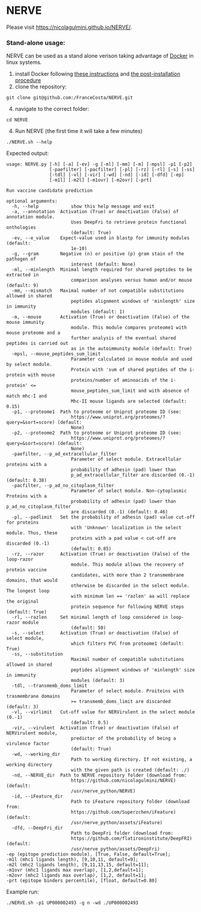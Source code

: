# NERVE

Please visit https://nicolagulmini.github.io/NERVE/.

### Stand-alone usage:
NERVE can be used as a stand alone verison taking advantage of [Docker](https://www.docker.com/) in linux systems.

1) install Docker following [these instructions](https://docs.docker.com/engine/install/) and [the post-installation procedure](https://docs.docker.com/engine/install/linux-postinstall/)
2) clone the repository:
```
git clone git@github.com:/FranceCosta/NERVE.git
```
4) navigate to the correct folder:
```
cd NERVE
```
4) Run NERVE (the first time it will take a few minutes)
```
./NERVE.sh --help
```
Expected output:
```
usage: NERVE.py [-h] [-a] [-ev] -g [-ml] [-mm] [-m] [-mpsl] -p1 [-p2]
                [-paefilter] [-pacfilter] [-pl] [-rz] [-rl] [-s] [-ss]
                [-tdl] [-vl] [-vir] [-wd] [-nd] [-id] [-dfd] [-ep]
                [-m1l] [-m2l] [-m1ovr] [-m2ovr] [-prt]

Run vaccine candidate prediction

optional arguments:
  -h, --help            show this help message and exit
  -a, --annotation  Activation (True) or deactivation (False) of annotation module.
                        Uses DeepFri to retrieve protein functional onthologies
                        (default: True)
  -ev, --e_value    Expect-value used in blastp for immunity modules (default:
                        1e-10)
  -g, --gram        Negative (n) or positive (p) gram stain of the pathogen of
                        interest (default: None)
  -ml, --minlength  Minimal length required for shared peptides to be extracted in
                        comparison analyses versus human and/or mouse (default: 9)
  -mm, --mismatch   Maximal number of not compatible substitutions allowed in shared
                        peptides alignment windows of 'minlength' size in immunity
                        modules (default: 1)
  -m, --mouse       Activation (True) or deactivation (False) of the mouse immunity
                        module. This module compares proteome1 with mouse proteome and a
                        further analysis of the eventual shared peptides is carried out
                        as in the autoimmunity module (default: True)
  -mpsl, --mouse_peptides_sum_limit 
                        Parameter calculated in mouse module and used by select module.
                        Protein with 'sum of shared peptides of the i-protein with mouse
                        proteins/number of aminoacids of the i-protein' <=
                        mouse_peptides_sum_limit and with absence of match mhc-I and
                        Mhc-II mouse ligands are selected (default: 0.15)
  -p1, --proteome1  Path to proteome or Uniprot proteome ID (see:
                        https://www.uniprot.org/proteomes/?query=&sort=score) (default:
                        None)
  -p2, --proteome2  Path to proteome or Uniprot proteome ID (see:
                        https://www.uniprot.org/proteomes/?query=&sort=score) (default:
                        None)
  -paefilter, --p_ad_extracellular_filter 
                        Parameter of select module. Extracellular proteins with a
                        probability of adhesin (pad) lower than
                        p_ad_extracellular_filter are discarded (0.-1) (default: 0.38)
  -pacfilter, --p_ad_no_citoplasm_filter 
                        Parameter of select module. Non-cytoplasmic Proteins with a
                        probability of adhesin (pad) lower than p_ad_no_citoplasm_filter
                        are discarded (0.-1) (default: 0.46)
  -pl, --padlimit   Set the probability of adhesin (pad) value cut-off for proteins
                        with 'Unknown' localization in the select module. Thus, these
                        proteins with a pad value < cut-off are discarded (0.-1)
                        (default: 0.85)
  -rz, --razor      Activation (True) or deactivation (False) of the loop-razor
                        module. This module allows the recovery of protein vaccine
                        candidates, with more than 2 transmembrane domains, that would
                        otherwise be discarded in the select module. The longest loop
                        with minimum len == 'razlen' aa will replace the original
                        protein sequence for following NERVE steps (default: True)
  -rl, --razlen     Set minimal length of loop considered in loop-razor module
                        (default: 50)
  -s, --select      Activation (True) or deactivation (False) of select module,
                        which filters PVC from proteome1 (default: True)
  -ss, --substitution 
                        Maximal number of compatible substitutions allowed in shared
                        peptides alignment windows of 'minlength' size in immunity
                        modules (default: 3)
  -tdl, --transmemb_doms_limit 
                        Parameter of select module. Proiteins with trasmembrane domains
                        >= transmemb_doms_limit are discarded (default: 3)
  -vl, --virlimit   Cut-off value for NERVirulent in the select module (0.-1)
                        (default: 0.5)
  -vir, --virulent  Activation (True) or deactivation (False) of NERVirulent module,
                        predictor of the probability of being a virulence factor
                        (default: True)
  -wd, --working_dir 
                        Path to working directory. If not existing, a working directory
                        with the given path is created (default: ./)
  -nd, --NERVE_dir  Path to NERVE repository folder (download from:
                        https://github.com/nicolagulmini/NERVE) (default:
                        /usr/nerve_python/NERVE)
  -id, --iFeature_dir 
                        Path to iFeature repository folder (download from:
                        https://github.com/Superzchen/iFeature) (default:
                        /usr/nerve_python/assets/iFeature)
  -dfd, --DeepFri_dir 
                        Path to DeepFri folder (download from:
                        https://github.com/flatironinstitute/DeepFRI) (default:
                        /usr/nerve_python/assets/DeepFri)
-ep (epitope prediction module), [True, False, default=True];
-m1l (mhc1 ligands length), [9,10,11, default=9];
-m2l (mhc2 ligands length), [9,11,13,15, default=11];
-m1ovr (mhc1 ligands max overlap), [1,2,default=1];
-m2ovr (mhc2 ligands max overlap), [1,2, default=1];
-prt (epitope binders percentile), [float, default=0.80]
```
Example run:
```
./NERVE.sh -p1 UP000002493 -g n -wd ./UP000002493
```



<!--

Group project with [MOLBINFO](http://www.bio.unipd.it/molbinfo/). 
[NERVE](https://www.ncbi.nlm.nih.gov/pmc/articles/PMC1570458/) means '*New Enhanced Reverse Vaccinology Environment*', and the purpose of this project is to update it and develop new modules.

## REQUIREMENTS
NERVE accepts a prokaryotic proteome of a bacterium of which the user has to know if it is gram positive or gram negative.
Before starting to use NERVE, you should check if you have all the dependencies. Being a Python program, it imports some libraries, such as:
- Pandas 
- Numpy
- Bio (Biopython)
- Tensorflow (**pay attention: you must install the 2.6.0 version!**)

Also, you should do:
- `apt-get install ncbi-blast+` for blastp comparisons;
- `git clone https://github.com/Superzchen/iFeature`
- `git clone git://github.com/nicolagulmini/spaan` for features computation and trained models;
- `git clone git://github.com/nicolagulmini/NERVE` to import the modules (could be useful to periodically remove and reinstall this folder, to keep the program updated. To remove it, it is sufficient to run `rm -r NERVE` before cloning it);
- `python3 -m pip install git+https://github.com/nicolagulmini/tmhmm.py` for the third module, which needs tmhmm to compute the transmembrane domains. 

**Please be sure that all of these operations are done inside the same folder, in order to correctly import all the required libraries and modules.**

## Usage

Before describing each module, here a brief description of the parameters to pass. Some of them will be clear during the in detail description of the single modules:
- `-proteome1` (mandatory): the path to `.fasta` proteome file;
- `-gram` (mandatory): the gram (`p` for positive, `n` for negative or `a` for archea) of the organism.

Then the following parameters are optional:
- `-proteome2` (default = `None`) ...
- `-gram2` (default = `None`) ...
- `-razor` (default = `False`). Put `True` if you want the razor module to be called.
- `-razor_len` (default = `50`). If `razor` is `True`, then the `razor_len` is considered. In the razor module description the function of this parameter will be clarified.
- `-psortb_output_path` (default = `None`) ...
- `-p_ad_no_citoplasm_filter` (default = `0.46`) ...
- `-p_ad_extracellular_filter` (default = `0.38`) ...
- `-transmemb_doms_limit` (default = `3`) ...
- `-percentage_of_covered_protein_for_razor` (default = `0.9`) ...
- `-e_value` (default = `1e-10`) ...
- `-similarity_function` (default = `0.8`) ...
- `-verbose` (default = `0`). Set to `1` (or any other symbol different from zero) if you what the program to print the protein information during the computation. Pay attention: could be a lot of data!

Note that some of the listed parameters are involved to the final scoring of the proteins, so changing them could deeply change the output of the program: be sure of what you do!
Moreover it can also happen that the program asks you for the `[sudo] user password`, it does this to launch the commands that will be described later.

## Module 1: Subcelloc (still do not know the time to perform the computation on a realistic proteome)
For this module you will need the only external dependency of NERVE (that we are planning to substitute with a more convenient solution): [PSORTB](https://www.psort.org/psortb/). 
Here a very brief tutorial to have a working PSORTB from Linux command line, through Docker. The sequence of commands, starting without Docker, is:

```
sudo snap install docker
sudo docker pull brinkmanlab/psortb_commandline:1.0.2
wget https://raw.githubusercontent.com/brinkmanlab/psortb_commandline_docker/master/psortb
chmod +x psortb
```

once you have PSORTB, you are able to produce a file with the subcellular localization prediction of each of the proteins in your `.fasta` input file. If you do it before launching NERVE, then you should pass to it the path to the output file, specifying it to the `-psortb_output_path` parameter. Note: **you must produce a `terse` output**: if your input file is `input.fasta`, of a gram positive bacteria, in the psortb folder open the terminal and type
```
./psortb -i input.fasta -p -r ./ -o terse
```
where if your proteome is of a gram negative or archea bacteria, instead of putting `p` you should put `n` or `a`; and `-r ./` tells psortb to produce the output file in the same folder. 

Also, we report the limitations of psortb:
- *Proteins resident at multiple localization sites*. Many proteins can exist at multiple localization sites. Examples of such proteins include integral membrane proteins with large periplasmic domains, or autotransporters, which contain an outer membrane pore domain and a cleaved extracellular domain. The current version of PSORTb handles this situation by flagging proteins which show a distribution of localization scores favouring two sites, rather than one. It is important to examine the distribution of localization scores carefully in order to determine if your submitted protein may have multiple localization sites and if so, which two sites are involved.
- *Lipoproteins*: The current version of PSORTb does not detect lipoprotein motifs.
- *Precision vs. Recall*: PSORTb is designed to emphasize precision (or specificity) over recall (or sensitivity). Programs which make predictions at all costs often provide incorrect or incomplete results, which can be propagated through annotated databases, datasets and reports in the literature. We believe that a confident prediction is more valuable than any prediction, and we have designed the program to this end. Note, however, that a user may choose to use their own reduced cutoff score in generating final predictions.

## Module 2: Adhesin (approx 8 min for a realistic proteome)
You can find more details about this module [here](https://github.com/nicolagulmini/spaan). Here, for each protein, a probability value is computed, through an already trained neural network. That probability is the probability of the protein to be an adhesin. Take into account that the neural network has an accuracy of about 80%. Further improvements will be made, and this is one of the reasons why you should keep updated the nerve folder. 

## Module 3: Tmhelices (approx 4 min for a realistic proteome)
In this module are computed the transmembrane domains, thanks to the python library [tmhmm.py](https://github.com/dansondergaard/tmhmm.py). 

### Module 3.1: Razor
In this module only the proteins with at least 3 transmembrane domains are considered.
For outermembrane proteins consider both the 'i' and 'o' loops, otherwise only the 'o' loop. 
Then take the longest out-membrane piece and replace the original sequence with it to perform the following analyses
(only if the longest piece is reasonably long...).

## Module 4: Autoimmunity (approx 10 min for blastp on sapiens, 10 sec for parsing, >30 min for comparison

### Module 4.1: Mouse immunity

## Module 5: Conservation (optional)

## Module 6: Function
Still implementing it. We want to include [DeepGO](https://github.com/bio-ontology-research-group/deepgo) in this module.

## Module 7: Virulence
You can find more details about this module [here](https://github.com/nicolagulmini/virulent_factor_classification). In this case, for each protein some features are computed through `iFeature`, and then given to the already trained neural network in order to compute the probability to be a virulence factor. 

## Module 8: Select
This is the final module: if other modules will be added, they will be added before this module, because the final ranking of the proteins must take into account all the computed information. 

-->
